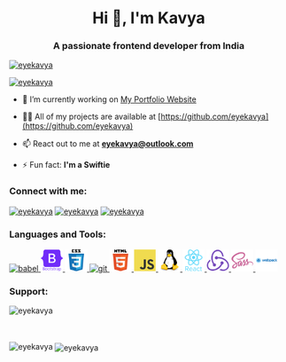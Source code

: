 <h1 align="center">Hi 👋, I'm Kavya</h1>
<h3 align="center">A passionate frontend developer from India</h3>

<p align="left"> <a href="https://github.com/ryo-ma/github-profile-trophy"><img src="https://github-profile-trophy.vercel.app/?username=eyekavya" alt="eyekavya" /></a> </p>

<p align="left"> <a href="https://twitter.com/eyekavya" target="blank"><img src="https://img.shields.io/twitter/follow/eyekavya?logo=twitter&style=for-the-badge" alt="eyekavya" /></a> </p>

- 🔭 I’m currently working on [My Portfolio Website](https://github.com/eyekavya/Portfolio-React)

- 👨‍💻 All of my projects are available at [https://github.com/eyekavya](https://github.com/eyekavya)

- 📫 React out to me at **eyekavya@outlook.com**

- ⚡ Fun fact: **I'm a Swiftie**

<h3 align="left">Connect with me:</h3>
<p align="left">
<a href="https://twitter.com/eyekavya" target="blank"><img align="center" src="https://raw.githubusercontent.com/rahuldkjain/github-profile-readme-generator/master/src/images/icons/Social/twitter.svg" alt="eyekavya" height="30" width="40" /></a>
<a href="https://linkedin.com/in/eyekavya" target="blank"><img align="center" src="https://raw.githubusercontent.com/rahuldkjain/github-profile-readme-generator/master/src/images/icons/Social/linked-in-alt.svg" alt="eyekavya" height="30" width="40" /></a>
<a href="https://instagram.com/eyekavya" target="blank"><img align="center" src="https://raw.githubusercontent.com/rahuldkjain/github-profile-readme-generator/master/src/images/icons/Social/instagram.svg" alt="eyekavya" height="30" width="40" /></a>
</p>

<h3 align="left">Languages and Tools:</h3>
<p align="left"> <a href="https://babeljs.io/" target="_blank" rel="noreferrer"> <img src="https://www.vectorlogo.zone/logos/babeljs/babeljs-icon.svg" alt="babel" width="40" height="40"/> </a> <a href="https://getbootstrap.com" target="_blank" rel="noreferrer"> <img src="https://raw.githubusercontent.com/devicons/devicon/master/icons/bootstrap/bootstrap-plain-wordmark.svg" alt="bootstrap" width="40" height="40"/> </a> <a href="https://www.w3schools.com/css/" target="_blank" rel="noreferrer"> <img src="https://raw.githubusercontent.com/devicons/devicon/master/icons/css3/css3-original-wordmark.svg" alt="css3" width="40" height="40"/> </a> <a href="https://git-scm.com/" target="_blank" rel="noreferrer"> <img src="https://www.vectorlogo.zone/logos/git-scm/git-scm-icon.svg" alt="git" width="40" height="40"/> </a> <a href="https://www.w3.org/html/" target="_blank" rel="noreferrer"> <img src="https://raw.githubusercontent.com/devicons/devicon/master/icons/html5/html5-original-wordmark.svg" alt="html5" width="40" height="40"/> </a> <a href="https://developer.mozilla.org/en-US/docs/Web/JavaScript" target="_blank" rel="noreferrer"> <img src="https://raw.githubusercontent.com/devicons/devicon/master/icons/javascript/javascript-original.svg" alt="javascript" width="40" height="40"/> </a> <a href="https://www.linux.org/" target="_blank" rel="noreferrer"> <img src="https://raw.githubusercontent.com/devicons/devicon/master/icons/linux/linux-original.svg" alt="linux" width="40" height="40"/> </a> <a href="https://reactjs.org/" target="_blank" rel="noreferrer"> <img src="https://raw.githubusercontent.com/devicons/devicon/master/icons/react/react-original-wordmark.svg" alt="react" width="40" height="40"/> </a> <a href="https://redux.js.org" target="_blank" rel="noreferrer"> <img src="https://raw.githubusercontent.com/devicons/devicon/master/icons/redux/redux-original.svg" alt="redux" width="40" height="40"/> </a> <a href="https://sass-lang.com" target="_blank" rel="noreferrer"> <img src="https://raw.githubusercontent.com/devicons/devicon/master/icons/sass/sass-original.svg" alt="sass" width="40" height="40"/> </a> <a href="https://webpack.js.org" target="_blank" rel="noreferrer"> <img src="https://raw.githubusercontent.com/devicons/devicon/d00d0969292a6569d45b06d3f350f463a0107b0d/icons/webpack/webpack-original-wordmark.svg" alt="webpack" width="40" height="40"/> </a> </p>

<h3 align="left">Support:</h3>
<p><a href="https://www.buymeacoffee.com/eyekavya"> <img align="left" src="https://cdn.buymeacoffee.com/buttons/v2/default-yellow.png" height="50" width="210" alt="eyekavya" /></a></p><br><br><br>

<p><img align="left" src="https://github-readme-stats.vercel.app/api?username=eyekavya&show_icons=true&locale=en" alt="eyekavya" /></p>

<p>&nbsp;<img align="center" src="https://github-readme-stats.vercel.app/api/top-langs?username=eyekavya&show_icons=true&locale=en&layout=compact" alt="eyekavya" /></p>

